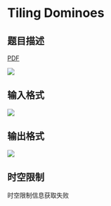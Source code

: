 # Tiling Dominoes

## 题目描述

[problemUrl]: https://uva.onlinejudge.org/index.php?option=com_onlinejudge&Itemid=8&category=24&page=show_problem&problem=2245

[PDF](https://uva.onlinejudge.org/external/112/p11270.pdf)

![](https://cdn.luogu.com.cn/upload/vjudge_pic/UVA11270/a4a7bdb41b1e3b5bb2538f25b319ecc2f1e79654.png)

## 输入格式

![](https://cdn.luogu.com.cn/upload/vjudge_pic/UVA11270/b5144a522e26b3578d3671e0c6958dcac632bb3c.png)

## 输出格式

![](https://cdn.luogu.com.cn/upload/vjudge_pic/UVA11270/853ca9b1c92dddc36314c9746cb2b68296022c1e.png)

## 时空限制

时空限制信息获取失败
